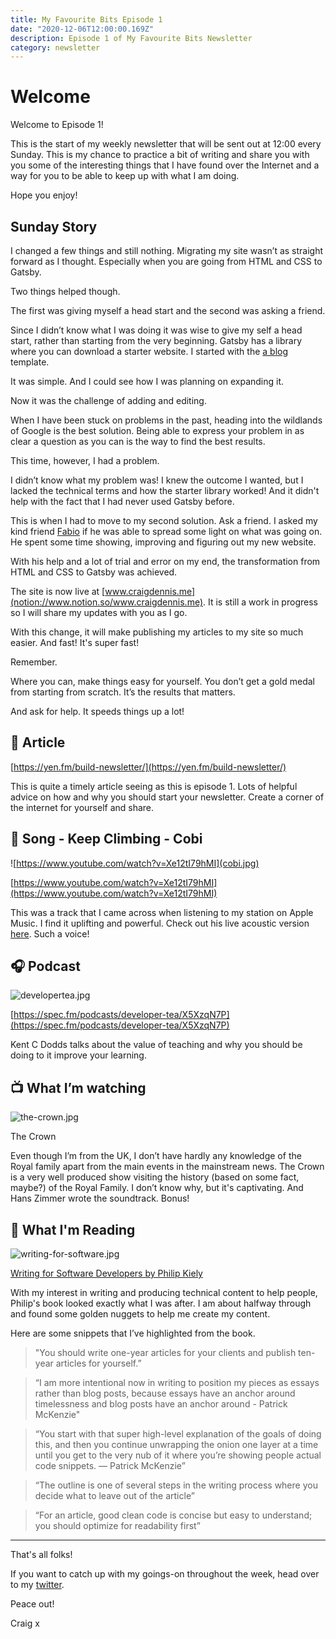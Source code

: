 ```yaml
---
title: My Favourite Bits Episode 1
date: "2020-12-06T12:00:00.169Z"
description: Episode 1 of My Favourite Bits Newsletter
category: newsletter
---
```

# Welcome

Welcome to Episode 1!

This is the start of my weekly newsletter that will be sent out at 12:00 every Sunday. This is my chance to practice a bit of writing and share you with you some of the interesting things that I have found over the Internet and a way for you to be able to keep up with what I am doing.

Hope you enjoy!

## Sunday Story

I changed a few things and still nothing. Migrating my site wasn’t as straight forward as I thought. Especially when you are going from HTML and CSS to Gatsby.

Two things helped though.

The first was giving myself a head start and the second was asking a friend.

Since I didn’t know what I was doing it was wise to give my self a head start, rather than starting from the very beginning. Gatsby has a library where you can download a starter website. I started with the [a blog](https://www.gatsbyjs.com/starters/gatsbyjs/gatsby-starter-blog/) template.

It was simple. And I could see how I was planning on expanding it.

Now it was the challenge of adding and editing.

When I have been stuck on problems in the past, heading into the wildlands of Google is the best solution. Being able to express your problem in as clear a question as you can is the way to find the best results.

This time, however, I had a problem.

I didn’t know what my problem was! I knew the outcome I wanted, but I lacked the technical terms and how the starter library worked! And it didn't help with the fact that I had never used Gatsby before.

This is when I had to move to my second solution. Ask a friend. I asked my kind friend [Fabio](https://twitter.com/FabioRosado_) if he was able to spread some light on what was going on. He spent some time showing, improving and figuring out my new website.

With his help and a lot of trial and error on my end, the transformation from HTML and CSS to Gatsby was achieved.

The site is now live at [www.craigdennis.me](notion://www.notion.so/www.craigdennis.me). It is still a work in progress so I will share my updates with you as I go.

With this change, it will make publishing my articles to my site so much easier. And fast! It's super fast!

Remember.

Where you can, make things easy for yourself. You don’t get a gold medal from starting from scratch. It’s the results that matters.

And ask for help. It speeds things up a lot!

## 📃 Article

[https://yen.fm/build-newsletter/](https://yen.fm/build-newsletter/)

This is quite a timely article seeing as this is episode 1. Lots of helpful advice on how and why you should start your newsletter. Create a corner of the internet for yourself and share.

## 🎵 Song - Keep Climbing - Cobi

![https://www.youtube.com/watch?v=Xe12tI79hMI](cobi.jpg)

[https://www.youtube.com/watch?v=Xe12tI79hMI](https://www.youtube.com/watch?v=Xe12tI79hMI)

This was a track that I came across when listening to my station on Apple Music. I find it uplifting and powerful. Check out his live acoustic version [here](https://www.youtube.com/watch?v=J7cRAx6RLD8). Such a voice!

## 🎧 Podcast

![developertea.jpg](developertea.jpg)

[https://spec.fm/podcasts/developer-tea/X5XzqN7P](https://spec.fm/podcasts/developer-tea/X5XzqN7P)

Kent C Dodds talks about the value of teaching and why you should be doing to it improve your learning.

## 📺 What I’m watching

![the-crown.jpg](the-crown.jpg)

The Crown

Even though I’m from the UK, I don’t have hardly any knowledge of the Royal family apart from the main events in the mainstream news. The Crown is a very well produced show visiting the history (based on some fact, maybe?) of the Royal Family. I don’t know why, but it's captivating. And Hans Zimmer wrote the soundtrack. Bonus!

## 📖 What I'm Reading

![writing-for-software.jpg](writing-for-software.jpg)

[Writing for Software Developers by Philip Kiely](https://gumroad.com/philipkiely#uZPZU)

With my interest in writing and producing technical content to help people, Philip's book looked exactly what I was after. I am about halfway through and found some golden nuggets to help me create my content.

Here are some snippets that I’ve highlighted from the book.

> "You should write one-year articles for your clients and publish ten-year articles for yourself.”

> “I am more intentional now in writing to position my pieces as essays rather than blog posts, because essays have an anchor around timelessness and blog posts have an anchor around - Patrick McKenzie"

> “You start with that super high-level explanation of the goals of doing this, and then you continue unwrapping the onion one layer at a time until you get to the very nub of it where you’re showing people actual code snippets. — Patrick McKenzie”

> “The outline is one of several steps in the writing process where you decide what to leave out of the article”

> “For an article, good clean code is concise but easy to understand; you should optimize for readability first”

---

That's all folks!

If you want to catch up with my goings-on throughout the week, head over to my [twitter](notion://www.notion.so/www.twitter.co./craig_dennis3).

Peace out!

Craig x